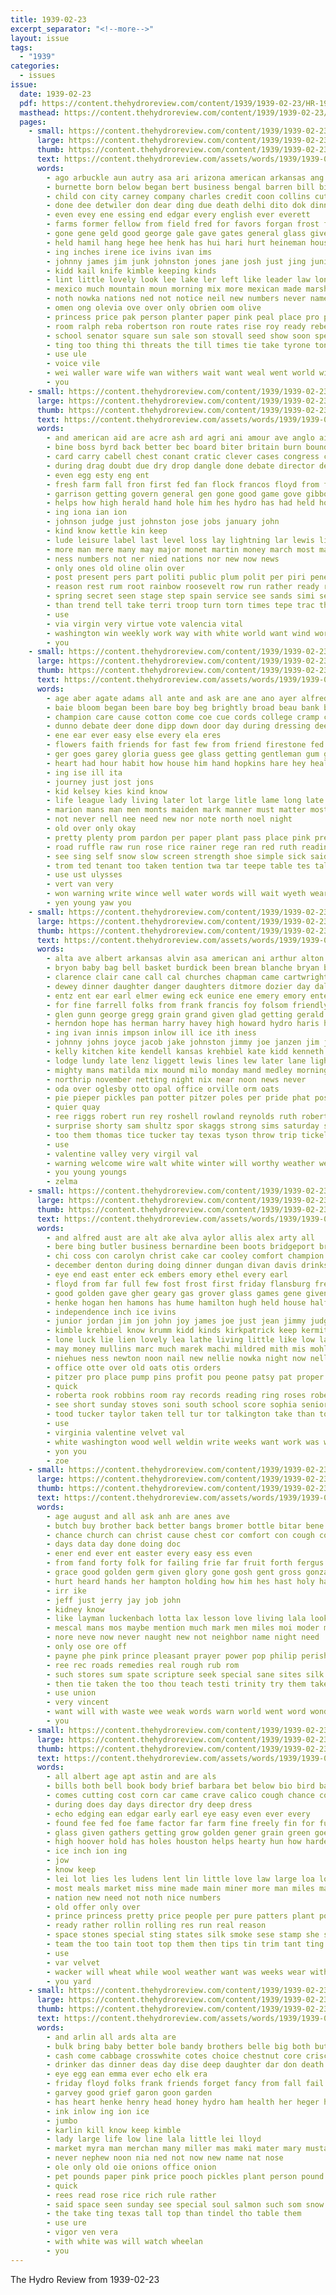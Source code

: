 ```yaml
---
title: 1939-02-23
excerpt_separator: "<!--more-->"
layout: issue
tags:
  - "1939"
categories:
  - issues
issue:
  date: 1939-02-23
  pdf: https://content.thehydroreview.com/content/1939/1939-02-23/HR-1939-02-23.pdf
  masthead: https://content.thehydroreview.com/content/1939/1939-02-23/masthead/HR-1939-02-23.jpg
  pages:
    - small: https://content.thehydroreview.com/content/1939/1939-02-23/small/HR-1939-02-23-01.jpg
      large: https://content.thehydroreview.com/content/1939/1939-02-23/large/HR-1939-02-23-01.jpg
      thumb: https://content.thehydroreview.com/content/1939/1939-02-23/thumbnails/HR-1939-02-23-01.jpg
      text: https://content.thehydroreview.com/assets/words/1939/1939-02-23/HR-1939-02-23-01.txt
      words:
        - ago arbuckle aun autry asa ari arizona american arkansas ang agent acre aber all and ark antes aid are amos archie artie ahrens
        - burnette born below began bert business bengal barren bill bil but barber boys bennett border beg brother bett bales bae both bankers blue breeding black back blank bassler bor brilliant brave been blacks ber best big beatrice
        - child con city carney company charles credit coon collins cutting cotton can corn corpora car cold cat caddo carl came class claude cause charlie call choice county
        - done dee detwiler don dear ding due death delhi dito dok dinner day dolores during doyle dunithan dian down double days drop drew
        - even evey ene essing end edgar every english ever everett
        - farms former fellow from field fred for favors forgan frost fore fell flansburg farmer free fon friday fill famous first few fields front falling ford foss frank farm floyd fine fins
        - gone gene geld good george gale gave gates general glass given gambling gram garden gate
        - held hamil hang hege hee henk has hui hari hurt heineman house hart happy hardy hung hens had her holt harry high harr henke hydro hall haze
        - ing inches irene ice ivins ivan ims
        - johnny james jim junk johnston jones jane josh just jing junior john
        - kidd kail knife kimble keeping kinds
        - lint little lovely look lee lake ler left like leader law long letter leonard loan lydia large lack lea last lights lucile
        - mexico much mountain moun morning mix more mexican made marshall moon matter missouri man mis mex market miller mere manta manner mcanally may monday marcella men marks miss march minor
        - noth nowka nations ned not notice neil new numbers never name names nigh night nees ning note norman now newton north news nims
        - omen ong olevia ove over only obrien oom olive
        - princess price pak person planter paper pink peal place pro par plant perey present pine president pillar part pool polic power press plan persons private
        - room ralph reba robertson ron route rates rise roy ready reber rosenbloom rank ree rest rave reason randolph
        - school senator square sun sale son stovall seed show soon speak saw such smiley south she said selling small step say sayre stange senior see saturday snow shirley stephenson sunda sparks side stuff session special sass shown sheets start strike stute sleet stand shelling sunday shall state sister states surplus sour second
        - ting too thing thi threats the till times tie take tyrone tongue taken tell thomas tucker tex tine tally temple talk tes than them trend takes town thurs
        - use ule
        - voice vile
        - wei waller ware wife wan withers wait want weal went world wie was wheat wonder wind watson weeks week wild will weatherford williams west weather wood washington way why with
        - you
    - small: https://content.thehydroreview.com/content/1939/1939-02-23/small/HR-1939-02-23-02.jpg
      large: https://content.thehydroreview.com/content/1939/1939-02-23/large/HR-1939-02-23-02.jpg
      thumb: https://content.thehydroreview.com/content/1939/1939-02-23/thumbnails/HR-1939-02-23-02.jpg
      text: https://content.thehydroreview.com/assets/words/1939/1939-02-23/HR-1939-02-23-02.txt
      words:
        - and american aid are acre ash ard agri ani amour ave anglo aims ale argentine all age april arms
        - bine boss byrd back better bec board biter britain burn bound bias but breeding busi bring bor burst bran brought bruckart been bloom bridge bate battle bold burroughs
        - card carry cabell chest conant cratic clever cases congress core cattle cotton cause can come char case care circle cold court came corn current con clear chief courts college cen chamber civil cons cal calendar cate course
        - during drag doubt due dry drop dangle done debate director demo deal does dairy december
        - even egg esty eng ent
        - fresh farm fall fron first fed fan flock francos floyd from friends farms ford far full friendly for few frances fewer france found french fand force francisco facto fine fight friend franco free
        - garrison getting govern general gen gone good game gove gibbon gov germany going glass gas german
        - helps how high herald hand hole him hes hydro has had held home horse house hone human hands hull homer heart hard
        - ing iona ian ion
        - johnson judge just johnston jose jobs january john
        - kind know kettle kin keep
        - lude leisure label last level loss lay lightning lar lewis line like larger likely letter leaders lamb loan land lie life less lesson labor lately low long london laws later
        - more man mere many may major monet martin money march most made mustard morris montreal market mor mil much must men mess mean manner mood mash mules
        - ness numbers not ner nied nations nor new now news
        - only ones old oline olin over
        - post present pers part politi public plum polit per piri pene power press person powers pain paris pro plan persons president pla plant policy price peck
        - reason rest rum root rainbow roosevelt row run rather ready roose rel roberts records rious rub roost rob reick
        - spring secret seen stage step spain service see sands simi senator standard seu signal sen son said strength such sup signs sion shall side single study swimmer sid still sovereign sena send states self saw seek slee
        - than trend tell take terri troop turn torn times tepe trac then taste thet the tack too them
        - use
        - via virgin very virtue vote valencia vital
        - washington win weekly work way with white world want wind worms will winter was while wrath ways war worth why well weeks william worthy wheat
        - you
    - small: https://content.thehydroreview.com/content/1939/1939-02-23/small/HR-1939-02-23-03.jpg
      large: https://content.thehydroreview.com/content/1939/1939-02-23/large/HR-1939-02-23-03.jpg
      thumb: https://content.thehydroreview.com/content/1939/1939-02-23/thumbnails/HR-1939-02-23-03.jpg
      text: https://content.thehydroreview.com/assets/words/1939/1939-02-23/HR-1939-02-23-03.txt
      words:
        - age aber agate adams all ante and ask are ane ano ayer alfred angles adam
        - baie bloom began been bare boy beg brightly broad beau bank black below bet boe but bly business better border born big burst brings brown bird back ber bayer both body beech
        - champion care cause cotton come coe cue cords college cramp car crooks crush cord crown can cold con cover company came
        - dunno debate deer done dipp down door day during dressing deep
        - ene ear ever easy else every ela eres
        - flowers faith friends for fast few from friend firestone fed fuss fake far full fever fine fon face frees friendly
        - ger goes garey gloria guess gee glass getting gentleman gum gett good gone group ground going guo gar gue
        - heart had hour habit how house him hand hopkins hare hey health holder has hard hint hair her hes holmes hollow hold human head hor
        - ing ise ill ita
        - journey just jost jons
        - kid kelsey kies kind know
        - life league lady living later lot large litle lame long late love like little lay leon lawyer lucky less lease loss let longer
        - marion mans man men monts maiden mark manner must matter most mat means mexico malden math made more might mex mitchell martin mean margaret mino miss may many morse mine
        - not never nell nee need new nor note north noel night
        - old over only okay
        - pretty plenty prom pardon per paper plant pass place pink present prim ply pain plants pla pole ping pearl process
        - road ruffle raw run rose rice rainer rege ran red ruth reading roat ries richard
        - see sing self snow slow screen strength shoe simple sick said store say supply sit six shoot safe seed stand small such story sions stratten stuck second sin selling stranger shoulders shing soc smile still samuel soon sia stall supe sou spears soul she specks season sayles show set shape stay sleep silver service station star ship saget
        - trom ted tenant too taken tention twa tar teepe table tes tale tassi the ten tell tone tec them tak than tad tour take then thousand talk templeton tae
        - use ust ulysses
        - vert van very
        - won warning write wince well water words will wait wyeth wears why week wonder win way wit with was wisdom want
        - yen young yaw you
    - small: https://content.thehydroreview.com/content/1939/1939-02-23/small/HR-1939-02-23-04.jpg
      large: https://content.thehydroreview.com/content/1939/1939-02-23/large/HR-1939-02-23-04.jpg
      thumb: https://content.thehydroreview.com/content/1939/1939-02-23/thumbnails/HR-1939-02-23-04.jpg
      text: https://content.thehydroreview.com/assets/words/1939/1939-02-23/HR-1939-02-23-04.txt
      words:
        - alta ave albert arkansas alvin asa american ani arthur alton aris arman angel aid ang and alex are ayson ast
        - bryon baby bag bell basket burdick been brean blanche bryan bill but buy bel beula bennett boyle back bertha blough barber branson benny bowen bry brother both bal bui
        - clarence clair cane call cal churches chapman came cartwright cedar clyde cox clinton christi coy cord cant charles crail chris caddo candy cecil colony corn coffee company county church cordell crosswhite crownover clara creek city carman collison chick chism
        - dewey dinner daughter danger daughters ditmore dozier day dale dan days dai duncan dalke doing death dick dugan dewayne dickerson
        - entz ent ear earl elmer ewing eck eunice ene emery emory ente emil end eldon
        - for fine farrell folks from frank francis foy folsom friendly fred friday fields fly friends
        - glen gunn george gregg grain grand given glad getting gerald gilmore gabe games griffin gave guest
        - herndon hope has herman harry havey high howard hydro haris huss home horse her hein herb happy hardware hagin harvey hour hopewell hary half herbert hon hove henry hie
        - ing ivan innis impson inlow ill ice ith iness
        - johnny johns joyce jacob jake johnston jimmy joe janzen jim justin jone john jones jon
        - kelly kitchen kite kendell kansas krehbiel kate kidd kenneth ker kimble kingfisher
        - lodge lundy late lenz liggett lewis lines lew later lane lights levi lucian leonard luella left linner let last light
        - mighty mans matilda mix mound milo monday mand medley morning mckee mcalester majors mash meno morgan miss mccullock mos mary mapel margaret martha march mogan mabel millet maty med men melvin matter maggie mis marion many miller
        - northrip november netting night nix near noon news never
        - oda over oglesby otto opal office orville orm oats
        - pie pieper pickles pan potter pitzer poles per pride phat post past present pankratz pete prise pastor paul plain packard press price power
        - quier quay
        - ree riggs robert run rey roshell rowland reynolds ruth robertson russell room reno rand rest red roy ray raymond ralph rocks richardson
        - surprise shorty sam shultz spor skaggs strong sims saturday spark springs susie string sur sons south sun seed stephenson stout spain she snyder soc stange sunday station service step stutzman son smith store swartzendruber sutton school see schwartz seals supper second senna shelton shee sunda save simpson
        - too them thomas tice tucker tay texas tyson throw trip tickell theron the taken tickel triplett
        - use
        - valentine valley very virgil val
        - warning welcome wire walt white winter will worthy weather week wai went working watler with walter wires work watson weatherford weathers wah weddle wish while woodrow woodward was
        - you young youngs
        - zelma
    - small: https://content.thehydroreview.com/content/1939/1939-02-23/small/HR-1939-02-23-05.jpg
      large: https://content.thehydroreview.com/content/1939/1939-02-23/large/HR-1939-02-23-05.jpg
      thumb: https://content.thehydroreview.com/content/1939/1939-02-23/thumbnails/HR-1939-02-23-05.jpg
      text: https://content.thehydroreview.com/assets/words/1939/1939-02-23/HR-1939-02-23-05.txt
      words:
        - and alfred aust are alt ake alva aylor allis alex arty all
        - bere bing butler business bernardine been boots bridgeport bryan breath browne bridge burg ber beck bassler birth berry bay bills ball betty blakley both ban better beatrice bou bright bread buy best
        - chi coss con carolyn christ cake car cooley comfort champion came champlin cedar come christine chalmers cowboy coon coffee cox can church chick cecil charles cost cruse card chapel child carruth cher coupe crail cram city chet
        - december denton during doing dinner dungan divan davis drinks ded dewey day david debate duckett daughter does
        - eye end east enter eck embers emory ethel every earl
        - floyd from far full few fost frost first friday flansburg fred farm flowers finley for field
        - good golden gave gher geary gas grover glass games gene given glidewell greeson grade george
        - henke hogan hen hamons has hume hamilton hugh held house half had hydro home hie hinton her herbert hot heger hughes hing harold hed hitch husbands how hale high
        - independence inch ice ivins
        - junior jordan jim jon john joy james joe just jean jimmy judge jant june
        - kimble krehbiel know krumm kidd kinds kirkpatrick keep kermit kind kratz
        - lone luck lie lien lovely lea lathe living little like low last ler lowell long let left lura lee less look
        - may money mullins marc much marek machi mildred mith mis mohler mash mond made merle music model melba most man morning mack magnolia match miller members mabel miss mill merry more martha mat
        - niehues ness newton noon nail new nellie nowka night now nell news newcomb nee nims
        - office otte over old oats otis orders
        - pitzer pro place pump pins profit pou peone patsy pat proper paper plum per pol phipps pan phyllis piece pies plan pot present packard
        - quick
        - roberta rook robbins room ray records reading ring roses robert rowland real ree rolls
        - see short sunday stoves soni south school score sophia senior son stange sin sylvester sole saturday staples straw sale sell straight spain sims store she seam save station super smith six silver spies scott seed service seeds sterling shields start
        - tood tucker taylor taken tell tur tor talkington take than top tho trick tudor the them ton
        - use
        - virginia valentine velvet val
        - white washington wood well weldin write weeks want work was wyatt walter why went waller week with wing walt wish weatherford wonder will wayne won williams wind
        - yon you
        - zoe
    - small: https://content.thehydroreview.com/content/1939/1939-02-23/small/HR-1939-02-23-06.jpg
      large: https://content.thehydroreview.com/content/1939/1939-02-23/large/HR-1939-02-23-06.jpg
      thumb: https://content.thehydroreview.com/content/1939/1939-02-23/thumbnails/HR-1939-02-23-06.jpg
      text: https://content.thehydroreview.com/assets/words/1939/1939-02-23/HR-1939-02-23-06.txt
      words:
        - age august and all ask anh are anes ave
        - butch buy brother back better bangs bromer bottle bitar bene begun but business bet bok both bear
        - chance church can christ cause chest cor comfort con cough counts court common christian cold chien childs counsel coins
        - days data day done doing doc
        - ener end ever ent easter every easy ess even
        - from fand forty folk for failing frie far fruit forth fergus
        - grace good golden germ given glory gone gosh gent gross gonzales ghost ground gift
        - hurt heard hands her hampton holding how him hes hast holy harm has had hurry high huntley henry hives heal
        - irr ike
        - jeff just jerry jay job john
        - kidney know
        - like layman luckenbach lotta lax lesson love living lala look lieu liner
        - mescal mans mos maybe mention much mark men miles moi moder more matter might most may mama markey maroon mon moment many maw man money
        - nore neve now never naught new not neighbor name night need
        - only ose ore off
        - payne phe pink prince pleasant prayer power pop philip perish pour place peter person pie price purse peed
        - ree rec roads remedies real rough rub rom
        - such stores sum spate scripture seek special sane sites silk speak salvage sweet soul service ship school son simple sus sire sale smoke small seat say silas sister soo
        - then tie taken the too thou teach testi trinity try them take thing tha thy than thee trina town
        - use union
        - very vincent
        - want will with waste wee weak words warn world went word wonder wen why was way wisdom weekly western well
        - you
    - small: https://content.thehydroreview.com/content/1939/1939-02-23/small/HR-1939-02-23-07.jpg
      large: https://content.thehydroreview.com/content/1939/1939-02-23/large/HR-1939-02-23-07.jpg
      thumb: https://content.thehydroreview.com/content/1939/1939-02-23/thumbnails/HR-1939-02-23-07.jpg
      text: https://content.thehydroreview.com/assets/words/1939/1939-02-23/HR-1939-02-23-07.txt
      words:
        - all albert age apt astin and are als
        - bills both bell book body brief barbara bet below bio bird balance burke best beets been button buren bee but block breath bands butters beans bitterly
        - comes cutting cost corn car came crave calico cough chance cold cause con cheese care can coins
        - during does day days director dry deep dress
        - echo edging ean edgar early earl eye easy even ever every
        - found fee fed foe fame factor far farm fine freely fin for fun from friend fore friends flower free foo first fish
        - glass given gathers getting grow golden gener grain green goes govern general group good garden grier
        - high hoover hold has holes houston helps hearty hun how harder had hint house home hydro
        - ice inch ion ing
        - jow
        - know keep
        - lei lot lies les ludens lent lin little love law large loa lords learn life line look lied long lights lines late
        - most meals market miss mine made main miner more man miles makins milk mans meal may many means might must maker mighty march
        - nation new need not noth nice numbers
        - old offer only over
        - prince princess pretty price people per pure patters plant pole prise pro paradise piece pay pol
        - ready rather rollin rolling res run real reason
        - space stones special sting states silk smoke sese stamp she spin shorter story show sees shing seem silver said season sion spring sweet service stitch state sir supply size sample seeds sins send senti single samples sewing six set
        - team the too tain toot top them then tips tin trim tant ting than tom tissue takes tobacco
        - use
        - var velvet
        - wacker will wheat while wool weather want was weeks wear with ways wide why wit work well
        - you yard
    - small: https://content.thehydroreview.com/content/1939/1939-02-23/small/HR-1939-02-23-08.jpg
      large: https://content.thehydroreview.com/content/1939/1939-02-23/large/HR-1939-02-23-08.jpg
      thumb: https://content.thehydroreview.com/content/1939/1939-02-23/thumbnails/HR-1939-02-23-08.jpg
      text: https://content.thehydroreview.com/assets/words/1939/1939-02-23/HR-1939-02-23-08.txt
      words:
        - and arlin all ards alta are
        - bulk bring baby better bole bandy brothers belle big both but broom bag bot buy born brood blea
        - cash come cabbage crosswhite cotes choice chestnut core crisco city can chick clever carry corn coe
        - drinker das dinner deas day dise deep daughter dar don death
        - eye egg ean emma ever echo elk era
        - friday floyd folks frank friends forget fancy from fall fail first for full farmer
        - garvey good grief garon goon garden
        - has heart henke henry head honey hydro ham health her heger hands high handa
        - ink inlow ing ion ice
        - jumbo
        - karlin kill know keep kimble
        - lady large life low line lala little lei lloyd
        - market myra man merchan many miller mas maki mater mary mustard may martin melvin
        - never nephew noon nia ned not now new name nat nose
        - ole only old oie onions office onion
        - pet pounds paper pink price pooch pickles plant person pound poe part pore pinto prime plenty people princess pino
        - quick
        - rees read rose rice rich rule rather
        - said space seen sunday see special soul salmon such som snow seeds stand sugar soon selling sweet she sun stone stockman schroder show sok smart surprise seal standard saturday
        - the take ting texas tall top than tindel tho table them
        - use ure
        - vigor ven vera
        - with white was will watch wheelan
        - you
---
```


The Hydro Review from 1939-02-23

<!--more-->

